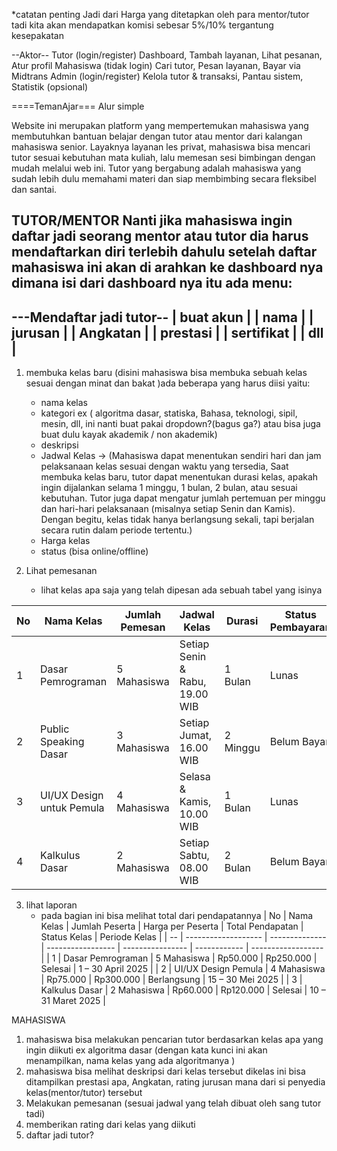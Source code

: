 *catatan penting
Jadi dari Harga yang ditetapkan oleh para mentor/tutor tadi kita akan mendapatkan komisi sebesar 5%/10% tergantung kesepakatan

--Aktor--
Tutor (login/register)	Dashboard, Tambah layanan, Lihat pesanan, Atur profil
Mahasiswa (tidak login)	Cari tutor, Pesan layanan, Bayar via Midtrans
Admin (login/register)	Kelola tutor & transaksi, Pantau sistem, Statistik (opsional)



====TemanAjar===
Alur simple

Website ini merupakan platform yang mempertemukan mahasiswa yang membutuhkan bantuan belajar dengan tutor atau mentor dari kalangan mahasiswa senior.
Layaknya layanan les privat, mahasiswa bisa mencari tutor sesuai kebutuhan mata kuliah, lalu memesan sesi bimbingan dengan mudah melalui web ini. Tutor yang bergabung adalah mahasiswa yang sudah lebih dulu memahami materi dan siap membimbing secara fleksibel dan santai.


TUTOR/MENTOR
Nanti jika mahasiswa ingin daftar jadi seorang mentor atau tutor dia harus mendaftarkan diri terlebih dahulu
setelah daftar mahasiswa ini akan di arahkan ke dashboard nya dimana isi dari dashboard nya itu ada menu:
-------------------------
---Mendaftar jadi tutor--
|  buat akun            |
|  nama                 |
|  jurusan              |
|  Angkatan             |
|  prestasi             |
|  sertifikat           |
|  dll                  | 
-------------------------
1. membuka kelas baru (disini mahasiswa bisa membuka sebuah kelas sesuai dengan minat dan bakat )ada beberapa yang harus diisi yaitu:
   - nama kelas
   - kategori ex ( algoritma dasar, statiska, Bahasa, teknologi, sipil, mesin, dll, ini nanti buat pakai dropdown?(bagus ga?)  atau bisa juga buat
     dulu kayak akademik / non akademik)
   - deskripsi
   - Jadwal Kelas → (Mahasiswa dapat menentukan sendiri hari dan jam pelaksanaan kelas sesuai dengan waktu yang tersedia, Saat membuka kelas baru, 
     tutor dapat menentukan durasi kelas, apakah ingin dijalankan selama 1 minggu, 1 bulan, 2 bulan, atau sesuai kebutuhan.
     Tutor juga dapat mengatur jumlah pertemuan per minggu dan hari-hari pelaksanaan (misalnya setiap Senin dan Kamis). Dengan begitu, kelas tidak hanya 
     berlangsung sekali, tapi berjalan secara rutin dalam periode tertentu.)
   - Harga kelas
   - status (bisa online/offline)

2. Lihat pemesanan
   - lihat kelas apa saja yang telah dipesan ada sebuah tabel yang isinya

| No | Nama Kelas                | Jumlah Pemesan | Jadwal Kelas                   | Durasi   | Status Pembayaran |
| -- | ------------------------- | -------------- | ------------------------------ | -------- | ----------------- |
| 1  | Dasar Pemrograman         | 5 Mahasiswa    | Setiap Senin & Rabu, 19.00 WIB | 1 Bulan  | Lunas             |
| 2  | Public Speaking Dasar     | 3 Mahasiswa    | Setiap Jumat, 16.00 WIB        | 2 Minggu | Belum Bayar       |
| 3  | UI/UX Design untuk Pemula | 4 Mahasiswa    | Selasa & Kamis, 10.00 WIB      | 1 Bulan  | Lunas             |
| 4  | Kalkulus Dasar            | 2 Mahasiswa    | Setiap Sabtu, 08.00 WIB        | 2 Bulan  | Belum Bayar       |


3. lihat laporan
   - pada bagian ini bisa melihat total dari pendapatannya
| No | Nama Kelas          | Jumlah Peserta | Harga per Peserta | Total Pendapatan | Status Kelas | Periode Kelas      |
| -- | ------------------- | -------------- | ----------------- | ---------------- | ------------ | ------------------ |
| 1  | Dasar Pemrograman   | 5 Mahasiswa    | Rp50.000          | Rp250.000        | Selesai      | 1 – 30 April 2025  |
| 2  | UI/UX Design Pemula | 4 Mahasiswa    | Rp75.000          | Rp300.000        | Berlangsung  | 15 – 30 Mei 2025   |
| 3  | Kalkulus Dasar      | 2 Mahasiswa    | Rp60.000          | Rp120.000        | Selesai      | 10 – 31 Maret 2025 |



MAHASISWA
1. mahasiswa bisa melakukan pencarian tutor berdasarkan kelas apa yang ingin diikuti ex algoritma dasar (dengan kata kunci ini akan menampilkan,
   nama kelas yang ada algoritmanya )
2. mahasiswa bisa melihat deskripsi dari kelas tersebut
   dikelas ini bisa ditampilkan prestasi apa, Angkatan, rating jurusan mana dari si penyedia kelas(mentor/tutor) tersebut
3. Melakukan pemesanan (sesuai jadwal yang telah dibuat oleh sang tutor tadi)
4. memberikan rating dari kelas yang diikuti
5. daftar jadi tutor?




